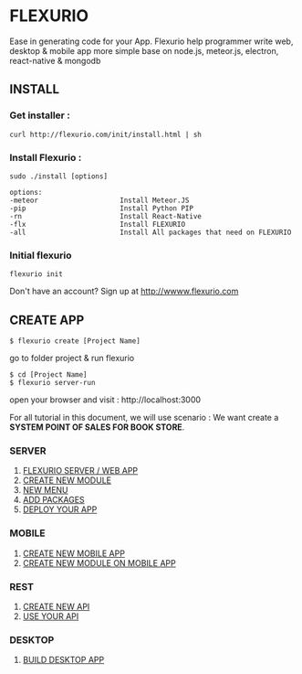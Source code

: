 # FLEXURIO
Ease in generating code for your App. Flexurio help programmer write web, desktop & mobile app more simple base on node.js, meteor.js, electron, react-native & mongodb

## INSTALL
### Get installer :
```
curl http://flexurio.com/init/install.html | sh

```

### Install Flexurio  :
```
sudo ./install [options]

```

```
options:
-meteor                    Install Meteor.JS
-pip                       Install Python PIP
-rn                        Install React-Native
-flx                       Install FLEXURIO
-all                       Install All packages that need on FLEXURIO
```

### Initial flexurio
```
flexurio init

```
Don't have an account? Sign up at http://wwww.flexurio.com



## CREATE APP
```
$ flexurio create [Project Name]

```

go to folder project & run flexurio

```
$ cd [Project Name]
$ flexurio server-run
```

open your browser and visit : http://localhost:3000


For all tutorial in this document, we will use scenario : We want create a **SYSTEM POINT OF SALES FOR BOOK STORE**.


### SERVER
1. [FLEXURIO SERVER / WEB APP](https://vneu.github.io/FLEXURIO-DOC/doc/server_init)
2. [CREATE NEW MODULE](https://vneu.github.io/FLEXURIO-DOC/doc/server_createmodule)
3. [NEW MENU](https://vneu.github.io/FLEXURIO-DOC/doc/server_menu)
4. [ADD PACKAGES](https://vneu.github.io/FLEXURIO-DOC/doc/server_addpackages)
5. [DEPLOY YOUR APP](https://vneu.github.io/FLEXURIO-DOC/doc/server_deploy)

### MOBILE
1. [CREATE NEW MOBILE APP](https://vneu.github.io/FLEXURIO-DOC/doc/mobile_init)
2. [CREATE NEW MODULE ON MOBILE APP](https://vneu.github.io/FLEXURIO-DOC/doc/mobile_createmodule)

### REST
1. [CREATE NEW API](https://vneu.github.io/FLEXURIO-DOC/doc/api_create)
1. [USE YOUR API](https://vneu.github.io/FLEXURIO-DOC/doc/api_usage)

### DESKTOP
1. [BUILD DESKTOP APP](https://vneu.github.io/FLEXURIO-DOC/doc/desktop_init)
